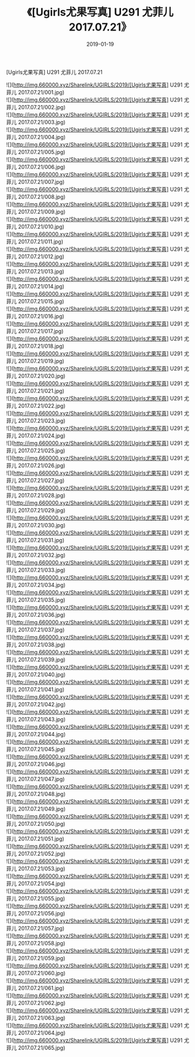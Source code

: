 ﻿---
layout: post
title:  《[Ugirls尤果写真] U291 尤菲儿 2017.07.21》
date:   2019-01-19
img: http://img.660000.xyz/Sharelink/UGIRLS/2019/[Ugirls尤果写真] U291 尤菲儿 2017.07.21/000.jpg
categories: [美女, 清纯, 唯美]
---

[Ugirls尤果写真] U291 尤菲儿 2017.07.21

 ![](http://img.660000.xyz/Sharelink/UGIRLS/2019/[Ugirls尤果写真] U291 尤菲儿 2017.07.21/001.jpg) <br>![](http://img.660000.xyz/Sharelink/UGIRLS/2019/[Ugirls尤果写真] U291 尤菲儿 2017.07.21/002.jpg) <br>![](http://img.660000.xyz/Sharelink/UGIRLS/2019/[Ugirls尤果写真] U291 尤菲儿 2017.07.21/003.jpg) <br>![](http://img.660000.xyz/Sharelink/UGIRLS/2019/[Ugirls尤果写真] U291 尤菲儿 2017.07.21/004.jpg) <br>![](http://img.660000.xyz/Sharelink/UGIRLS/2019/[Ugirls尤果写真] U291 尤菲儿 2017.07.21/005.jpg) <br>![](http://img.660000.xyz/Sharelink/UGIRLS/2019/[Ugirls尤果写真] U291 尤菲儿 2017.07.21/006.jpg) <br>![](http://img.660000.xyz/Sharelink/UGIRLS/2019/[Ugirls尤果写真] U291 尤菲儿 2017.07.21/007.jpg) <br>![](http://img.660000.xyz/Sharelink/UGIRLS/2019/[Ugirls尤果写真] U291 尤菲儿 2017.07.21/008.jpg) <br>![](http://img.660000.xyz/Sharelink/UGIRLS/2019/[Ugirls尤果写真] U291 尤菲儿 2017.07.21/009.jpg) <br>![](http://img.660000.xyz/Sharelink/UGIRLS/2019/[Ugirls尤果写真] U291 尤菲儿 2017.07.21/010.jpg) <br>![](http://img.660000.xyz/Sharelink/UGIRLS/2019/[Ugirls尤果写真] U291 尤菲儿 2017.07.21/011.jpg) <br>![](http://img.660000.xyz/Sharelink/UGIRLS/2019/[Ugirls尤果写真] U291 尤菲儿 2017.07.21/012.jpg) <br>![](http://img.660000.xyz/Sharelink/UGIRLS/2019/[Ugirls尤果写真] U291 尤菲儿 2017.07.21/013.jpg) <br>![](http://img.660000.xyz/Sharelink/UGIRLS/2019/[Ugirls尤果写真] U291 尤菲儿 2017.07.21/014.jpg) <br>![](http://img.660000.xyz/Sharelink/UGIRLS/2019/[Ugirls尤果写真] U291 尤菲儿 2017.07.21/015.jpg) <br>![](http://img.660000.xyz/Sharelink/UGIRLS/2019/[Ugirls尤果写真] U291 尤菲儿 2017.07.21/016.jpg) <br>![](http://img.660000.xyz/Sharelink/UGIRLS/2019/[Ugirls尤果写真] U291 尤菲儿 2017.07.21/017.jpg) <br>![](http://img.660000.xyz/Sharelink/UGIRLS/2019/[Ugirls尤果写真] U291 尤菲儿 2017.07.21/018.jpg) <br>![](http://img.660000.xyz/Sharelink/UGIRLS/2019/[Ugirls尤果写真] U291 尤菲儿 2017.07.21/019.jpg) <br>![](http://img.660000.xyz/Sharelink/UGIRLS/2019/[Ugirls尤果写真] U291 尤菲儿 2017.07.21/020.jpg) <br>![](http://img.660000.xyz/Sharelink/UGIRLS/2019/[Ugirls尤果写真] U291 尤菲儿 2017.07.21/021.jpg) <br>![](http://img.660000.xyz/Sharelink/UGIRLS/2019/[Ugirls尤果写真] U291 尤菲儿 2017.07.21/022.jpg) <br>![](http://img.660000.xyz/Sharelink/UGIRLS/2019/[Ugirls尤果写真] U291 尤菲儿 2017.07.21/023.jpg) <br>![](http://img.660000.xyz/Sharelink/UGIRLS/2019/[Ugirls尤果写真] U291 尤菲儿 2017.07.21/024.jpg) <br>![](http://img.660000.xyz/Sharelink/UGIRLS/2019/[Ugirls尤果写真] U291 尤菲儿 2017.07.21/025.jpg) <br>![](http://img.660000.xyz/Sharelink/UGIRLS/2019/[Ugirls尤果写真] U291 尤菲儿 2017.07.21/026.jpg) <br>![](http://img.660000.xyz/Sharelink/UGIRLS/2019/[Ugirls尤果写真] U291 尤菲儿 2017.07.21/027.jpg) <br>![](http://img.660000.xyz/Sharelink/UGIRLS/2019/[Ugirls尤果写真] U291 尤菲儿 2017.07.21/028.jpg) <br>![](http://img.660000.xyz/Sharelink/UGIRLS/2019/[Ugirls尤果写真] U291 尤菲儿 2017.07.21/029.jpg) <br>![](http://img.660000.xyz/Sharelink/UGIRLS/2019/[Ugirls尤果写真] U291 尤菲儿 2017.07.21/030.jpg) <br>![](http://img.660000.xyz/Sharelink/UGIRLS/2019/[Ugirls尤果写真] U291 尤菲儿 2017.07.21/031.jpg) <br>![](http://img.660000.xyz/Sharelink/UGIRLS/2019/[Ugirls尤果写真] U291 尤菲儿 2017.07.21/032.jpg) <br>![](http://img.660000.xyz/Sharelink/UGIRLS/2019/[Ugirls尤果写真] U291 尤菲儿 2017.07.21/033.jpg) <br>![](http://img.660000.xyz/Sharelink/UGIRLS/2019/[Ugirls尤果写真] U291 尤菲儿 2017.07.21/034.jpg) <br>![](http://img.660000.xyz/Sharelink/UGIRLS/2019/[Ugirls尤果写真] U291 尤菲儿 2017.07.21/035.jpg) <br>![](http://img.660000.xyz/Sharelink/UGIRLS/2019/[Ugirls尤果写真] U291 尤菲儿 2017.07.21/036.jpg) <br>![](http://img.660000.xyz/Sharelink/UGIRLS/2019/[Ugirls尤果写真] U291 尤菲儿 2017.07.21/037.jpg) <br>![](http://img.660000.xyz/Sharelink/UGIRLS/2019/[Ugirls尤果写真] U291 尤菲儿 2017.07.21/038.jpg) <br>![](http://img.660000.xyz/Sharelink/UGIRLS/2019/[Ugirls尤果写真] U291 尤菲儿 2017.07.21/039.jpg) <br>![](http://img.660000.xyz/Sharelink/UGIRLS/2019/[Ugirls尤果写真] U291 尤菲儿 2017.07.21/040.jpg) <br>![](http://img.660000.xyz/Sharelink/UGIRLS/2019/[Ugirls尤果写真] U291 尤菲儿 2017.07.21/041.jpg) <br>![](http://img.660000.xyz/Sharelink/UGIRLS/2019/[Ugirls尤果写真] U291 尤菲儿 2017.07.21/042.jpg) <br>![](http://img.660000.xyz/Sharelink/UGIRLS/2019/[Ugirls尤果写真] U291 尤菲儿 2017.07.21/043.jpg) <br>![](http://img.660000.xyz/Sharelink/UGIRLS/2019/[Ugirls尤果写真] U291 尤菲儿 2017.07.21/044.jpg) <br>![](http://img.660000.xyz/Sharelink/UGIRLS/2019/[Ugirls尤果写真] U291 尤菲儿 2017.07.21/045.jpg) <br>![](http://img.660000.xyz/Sharelink/UGIRLS/2019/[Ugirls尤果写真] U291 尤菲儿 2017.07.21/046.jpg) <br>![](http://img.660000.xyz/Sharelink/UGIRLS/2019/[Ugirls尤果写真] U291 尤菲儿 2017.07.21/047.jpg) <br>![](http://img.660000.xyz/Sharelink/UGIRLS/2019/[Ugirls尤果写真] U291 尤菲儿 2017.07.21/048.jpg) <br>![](http://img.660000.xyz/Sharelink/UGIRLS/2019/[Ugirls尤果写真] U291 尤菲儿 2017.07.21/049.jpg) <br>![](http://img.660000.xyz/Sharelink/UGIRLS/2019/[Ugirls尤果写真] U291 尤菲儿 2017.07.21/050.jpg) <br>![](http://img.660000.xyz/Sharelink/UGIRLS/2019/[Ugirls尤果写真] U291 尤菲儿 2017.07.21/051.jpg) <br>![](http://img.660000.xyz/Sharelink/UGIRLS/2019/[Ugirls尤果写真] U291 尤菲儿 2017.07.21/052.jpg) <br>![](http://img.660000.xyz/Sharelink/UGIRLS/2019/[Ugirls尤果写真] U291 尤菲儿 2017.07.21/053.jpg) <br>![](http://img.660000.xyz/Sharelink/UGIRLS/2019/[Ugirls尤果写真] U291 尤菲儿 2017.07.21/054.jpg) <br>![](http://img.660000.xyz/Sharelink/UGIRLS/2019/[Ugirls尤果写真] U291 尤菲儿 2017.07.21/055.jpg) <br>![](http://img.660000.xyz/Sharelink/UGIRLS/2019/[Ugirls尤果写真] U291 尤菲儿 2017.07.21/056.jpg) <br>![](http://img.660000.xyz/Sharelink/UGIRLS/2019/[Ugirls尤果写真] U291 尤菲儿 2017.07.21/057.jpg) <br>![](http://img.660000.xyz/Sharelink/UGIRLS/2019/[Ugirls尤果写真] U291 尤菲儿 2017.07.21/058.jpg) <br>![](http://img.660000.xyz/Sharelink/UGIRLS/2019/[Ugirls尤果写真] U291 尤菲儿 2017.07.21/059.jpg) <br>![](http://img.660000.xyz/Sharelink/UGIRLS/2019/[Ugirls尤果写真] U291 尤菲儿 2017.07.21/060.jpg) <br>![](http://img.660000.xyz/Sharelink/UGIRLS/2019/[Ugirls尤果写真] U291 尤菲儿 2017.07.21/061.jpg) <br>![](http://img.660000.xyz/Sharelink/UGIRLS/2019/[Ugirls尤果写真] U291 尤菲儿 2017.07.21/062.jpg) <br>![](http://img.660000.xyz/Sharelink/UGIRLS/2019/[Ugirls尤果写真] U291 尤菲儿 2017.07.21/063.jpg) <br>![](http://img.660000.xyz/Sharelink/UGIRLS/2019/[Ugirls尤果写真] U291 尤菲儿 2017.07.21/064.jpg) <br>![](http://img.660000.xyz/Sharelink/UGIRLS/2019/[Ugirls尤果写真] U291 尤菲儿 2017.07.21/065.jpg) <br>